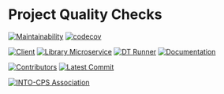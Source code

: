 # Project Quality Checks

[![Maintainability](https://qlty.sh/badges/71e237c5-13aa-40c5-aac8-f0187d3edde8/maintainability.svg)](https://qlty.sh/gh/INTO-CPS-Association/projects/DTaaS)
[![codecov](https://codecov.io/gh/INTO-CPS-Association/DTaaS/branch/feature/distributed-demo/graph/badge.svg?token=18F1J5IIO5)](https://codecov.io/gh/INTO-CPS-Association/DTaaS)

[![Client](https://github.com/into-cps-association/dtaas/actions/workflows/client.yml/badge.svg)](https://github.com/into-cps-association/dtaas/actions/workflows/client.yml/badge.svg)
[![Library Microservice](https://github.com/into-cps-association/dtaas/actions/workflows/lib-ms.yml/badge.svg)](https://github.com/into-cps-association/dtaas/actions/workflows/lib-ms.yml/badge.svg)
[![DT Runner](https://github.com/into-cps-association/dtaas/actions/workflows/runner.yml/badge.svg)](https://github.com/into-cps-association/dtaas/actions/workflows/runner.yml/badge.svg)
[![Documentation](https://github.com/into-cps-association/dtaas/actions/workflows/docs.yml/badge.svg)](https://github.com/into-cps-association/dtaas/actions/workflows/docs.yml/badge.svg)

[![Contributors](https://img.shields.io/github/contributors/INTO-CPS-Association/DTaaS)](https://github.com/INTO-CPS-Association/DTaaS/graphs/contributors)
[![Latest Commit](https://img.shields.io/github/last-commit/INTO-CPS-Association/DTaaS)](https://github.com/INTO-CPS-Association/DTaaS/commits/feature/distributed-demo)

[![INTO-CPS Association](https://img.shields.io/badge/INTO_CPS_Association-white)](https://into-cps.org/)
